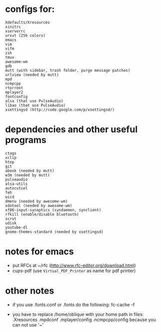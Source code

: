 # configs for:
    Xdefaults/Xresources
    xinitrc
    xserverrc
    urxvt (256 colors)
    emacs
    vim
    vifm
    zsh
    tmux
    awesome-wm
    gdb
    mutt (with sidebar, trash folder, purge message patches)
    urlview (needed by mutt)
    mpd
    ncmpcpp
    rtorrent
    mplayer2
    fontconfig
    alsa (that use PulseAudio)
    libao (that use PulseAudio)
    xsettingsd (http://code.google.com/p/xsettingsd/)


# dependencies and other useful programs
    ctags
    xclip
    htop
    git
    abook (needed by mutt)
    w3m (needed by mutt)
    pulseaudio
    alsa-utils
    autocutsel
    feh
    wicd
    dmenu (needed by awesome-wm)
    xdotool (needed by awesome-wm)
    xf86-input-synaptics (syndaemon, synclient)
    rfkill (enable/disable bluetooth)
    scrot
    udisk
    youtube-dl
    gnome-themes-standard (needed by xsettingsd)


# notes for emacs
* put RFCs at ~/rfc (http://www.rfc-editor.org/download.html)
* cups-pdf (use `Virtual_PDF_Printer` as name for pdf printer)


# other notes
* if you use .fonts.conf or .fonts do the following:
    fc-cache -f

* you have to replace /home/oblique with your home path in files:
    .Xresources
    .mpdconf
    .mplayer/config
    .ncmpcpp/config
because you can not use '~'
